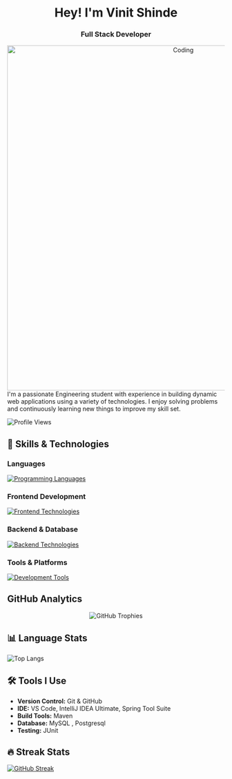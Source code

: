 <h1 align="center">Hey! I'm Vinit Shinde</h1>
<h3 align="center">Full Stack Developer</h3>

<div align="center">
  <img alt="Coding" width="800" src="https://user-images.githubusercontent.com/74038190/225813708-98b745f2-7d22-48cf-9150-083f1b00d6c9.gif">
</div>
I'm a passionate Engineering student with experience in building dynamic web applications using a variety of technologies. I enjoy solving problems and continuously learning new things to improve my skill set.

![Profile Views](https://komarev.com/ghpvc/?username=vin-it-9&color=blue)

## 🚀 Skills & Technologies

### Languages
<p align="left">
  <a href="https://skillicons.dev">
    <img src="https://skillicons.dev/icons?i=java,js,c,cpp,sql" alt="Programming Languages"/>
  </a>
</p>

### Frontend Development
<p align="left">
  <a href="https://skillicons.dev">
    <img src="https://skillicons.dev/icons?i=react,html,css,tailwind" alt="Frontend Technologies"/>
  </a>
</p>

### Backend & Database
<p align="left">
  <a href="https://skillicons.dev">
    <img src="https://skillicons.dev/icons?i=spring,postgresql,mysql,prisma,hibernate" alt="Backend Technologies"/>
  </a>
</p>

### Tools & Platforms
<p align="left">
  <a href="https://skillicons.dev">
    <img src="https://skillicons.dev/icons?i=idea,git,github,postman,vercel,vscode,eclipse,maven" alt="Development Tools"/>
  </a>
</p>

## GitHub Analytics

<div align="center">
  <img src="https://github-profile-trophy.vercel.app/?username=Vin-it-9&theme=nord&column=7&margin-w=15&margin-h=15" alt="GitHub Trophies" />
</div>


## 📊 Language Stats

![Top Langs](https://github-readme-stats.vercel.app/api/top-langs/?username=vin-it-9&layout=compact&langs_count=8&theme=radical)

## 🛠️ Tools I Use

- **Version Control:** Git & GitHub
- **IDE:** VS Code, IntelliJ IDEA Ultimate, Spring Tool Suite
- **Build Tools:** Maven
- **Database:** MySQL , Postgresql
- **Testing:** JUnit

## 🔥 Streak Stats
[![GitHub Streak](https://streak-stats.demolab.com/?user=Vin-it-91&theme=dark)](https://git.io/streak-stats)
